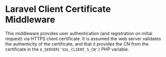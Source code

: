 # Laravel Client Certificate Middleware

This middleware provides user authentication (and registration on initial request) via HTTPS client certificate. It is assumed the web server validates the authenticity of the certificate, and that it provides the CN from the certificate in the `$_SERVER['SSL_CLIENT_S_CN']` PHP variable.
